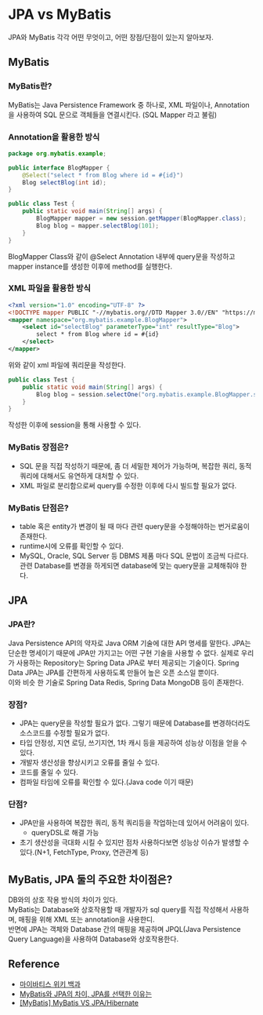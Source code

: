 # JPA vs MyBatis

JPA와 MyBatis 각각 어떤 무엇이고, 어떤 장점/단점이 있는지 알아보자.

## MyBatis

### MyBatis란?
MyBatis는 Java Persistence Framework 중 하나로, XML 파일이나, Annotation을 사용하여
SQL 문으로 객체들을 연결시킨다. (SQL Mapper 라고 불림)

### Annotation을 활용한 방식

```java
package org.mybatis.example;

public interface BlogMapper {
    @Select("select * from Blog where id = #{id}")
    Blog selectBlog(int id);
}
```

```java
public class Test {
	public static void main(String[] args) {
        BlogMapper mapper = new session.getMapper(BlogMapper.class);
		Blog blog = mapper.selectBlog(101);
	}
}
```

BlogMapper Class와 같이 @Select Annotation 내부에 query문을 작성하고 mapper instance를 생성한 이후에 method를 실행한다.


### XML 파일을 활용한 방식

```xml
<?xml version="1.0" encoding="UTF-8" ?>
<!DOCTYPE mapper PUBLIC "-//mybatis.org//DTD Mapper 3.0//EN" "https://mybatis.org/dtd/mybatis-3-mapper.dtd">
<mapper namespace="org.mybatis.example.BlogMapper">
    <select id="selectBlog" parameterType="int" resultType="Blog">
        select * from Blog where id = #{id}
    </select>
</mapper>
```
위와 같이 xml 파일에 쿼리문을 작성한다.

```java
public class Test {
	public static void main(String[] args) {
		Blog blog = session.selectOne("org.mybatis.example.BlogMapper.selectBlog", 101);
	}
}
```

작성한 이후에 session을 통해 사용할 수 있다.

### MyBatis 장점은?

* SQL 문을 직접 작성하기 때문에, 좀 더 세밀한 제어가 가능하며, 복잡한 쿼리, 동적 쿼리에 대해서도 유연하게 대처할 수 있다.
* XML 파일로 분리함으로써 query를 수정한 이후에 다시 빌드할 필요가 없다.

### MyBatis 단점은?

* table 혹은 entity가 변경이 될 때 마다 관련 query문을 수정해야하는 번거로움이 존재한다.
* runtime시에 오류를 확인할 수 있다.
* MySQL, Oracle, SQL Server 등 DBMS 제품 마다 SQL 문법이 조금씩 다르다. <br>
  관련 Database를 변경을 하게되면 database에 맞는 query문을 교체해줘야 한다.

  
## JPA

### JPA란?

Java Persistence API의 약자로 Java ORM 기술에 대한 API 명세를 말한다.
JPA는 단순한 명세이기 때문에 JPA만 가지고는 어떤 구현 기술을 사용할 수 없다. 
실제로 우리가 사용하는 Repository는 Spring Data JPA로 부터 제공되는 기술이다.
Spring Data JPA는 JPA를 간편하게 사용하도록 만들어 높은 오픈 소스일 뿐이다. <br>
이와 비슷 한 기술로  Spring Data Redis, Spring Data MongoDB 등이 존재한다.


### 장점?

* JPA는 query문을 작성할 필요가 없다. 그렇기 때문에 Database를 변경하더라도 소스코드를 수정할 필요가 없다.
* 타입 안정성, 지연 로딩, 쓰기지연, 1차 캐시 등을 제공하여 성능상 이점을 얻을 수 있다.
* 개발자 생산성을 향상시키고 오류를 줄일 수 있다.
* 코드를 줄일 수 있다.
* 컴파일 타임에 오류를 확인할 수 있다.(Java code 이기 때문)


### 단점?
* JPA만을 사용하여 복잡한 쿼리, 동적 쿼리등을 작업하는데 있어서 어려움이 있다. 
  * queryDSL로 해결 가능
* 초기 생산성을 극대화 시킬 수 있지만 점차 사용하다보면 성능상 이슈가 발생할 수 있다.(N+1, FetchType, Proxy, 연관관계 등)


## MyBatis, JPA 둘의 주요한 차이점은?

DB와의 상호 작용 방식의 차이가 있다. <br>
MyBatis는 Database와 상호작용할 때 개발자가 sql query를 직접 작성해서 사용하며, 매핑을 위해 XML 또는 annotation을 사용한디. <br>
반면에 JPA는 객체와 Database 간의 매핑을 제공하며 JPQL(Java Persistence Query Language)을 사용하여 Database와 상호작용한다.

## Reference 
* [마이바티스 위키 백과](https://ko.wikipedia.org/wiki/%EB%A7%88%EC%9D%B4%EB%B0%94%ED%8B%B0%EC%8A%A4)
* [MyBatis와 JPA의 차이, JPA를 선택한 이유는](https://lealea.tistory.com/239)
* [[MyBatis] MyBatis VS JPA/Hibernate](https://dev-coco.tistory.com/77)